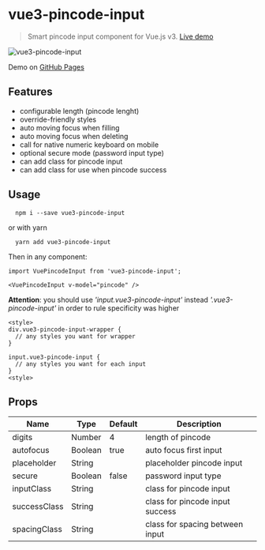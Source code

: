 # vue3-pincode-input

> Smart pincode input component for Vue.js v3. [Live demo](https://siriphonnott.github.io/vue-pincode-input/)

![vue3-pincode-input](https://siriphonnott.github.io/vue-pincode-input/banner.png)

Demo on [GitHub Pages](https://siriphonnott.github.io/vue-pincode-input/)

## Features

- configurable length (pincode lenght)
- override-friendly styles
- auto moving focus when filling
- auto moving focus when deleting
- call for native numeric keyboard on mobile
- optional secure mode (password input type)
- can add class for pincode input
- can add class for use when pincode success


## Usage

```
  npm i --save vue3-pincode-input
```

or with yarn

```
  yarn add vue3-pincode-input
```

Then in any component:

```
import VuePincodeInput from 'vue3-pincode-input';
```

```
<VuePincodeInput v-model="pincode" />
```

**Attention**: you should use _'input.vue3-pincode-input'_ instead _'.vue3-pincode-input'_ in order to rule specificity was higher

```
<style>
div.vue3-pincode-input-wrapper {
  // any styles you want for wrapper
}

input.vue3-pincode-input {
  // any styles you want for each input
}
<style>
```

## Props

<table class="table table-bordered table-striped">
    <thead>
        <tr>
            <th style="width: 100px;">Name</th>
            <th style="width: 50px;">Type</th>
            <th style="width: 50px;">Default</th>
            <th>Description</th>
        </tr>
    </thead>
    <tbody>
        <tr>
            <td>digits</td>
            <td>Number</td>
            <td>4</td>
            <td>length of pincode</td>
        </tr>
        <tr>
            <td>autofocus</td>
            <td>Boolean</td>
            <td>true</td>
            <td>auto focus first input</td>
        </tr>
       <tr>
            <td>placeholder</td>
            <td>String</td>
            <td></td>
            <td>placeholder pincode input</td>
        </tr>
         <tr>
            <td>secure</td>
            <td>Boolean</td>
            <td>false</td>
            <td>password input type</td>
        </tr>
         <tr>
            <td>inputClass</td>
            <td>String</td>
            <td></td>
            <td>class for pincode input</td>
        </tr>
        <tr>
            <td>successClass</td>
            <td>String</td>
            <td></td>
             <td>class for pincode input success</td>
        </tr>
         <tr>
            <td>spacingClass</td>
            <td>String</td>
            <td></td>
             <td>class for spacing  between input</td>
        </tr>
    </tbody>
</table>
